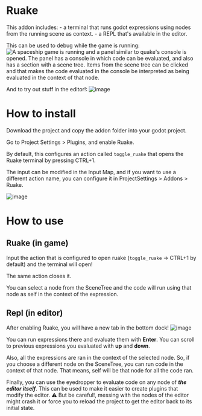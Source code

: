 # Ruake

This addon includes:
	- a terminal that runs godot expressions using nodes from the running scene as context.
	- a REPL that's available in the editor.

This can be used to debug while the game is running:
![A spaceship game is running and a panel similar to quake's console is opened. The panel has a console in which code can be evaluated, and also has a section with a scene tree. Items from the scene tree can be clicked and that makes the code evaluated in the console be interpreted as being evaluated in the context of that node.](https://user-images.githubusercontent.com/11432672/215775298-c1b609cc-d311-4a6a-8602-79b2d0687252.png)

And to try out stuff in the editor!:
![image](https://github.com/user-attachments/assets/ac58e139-4186-4bb9-ab22-12de2e058333)

# How to install

Download the project and copy the addon folder into your godot project.

Go to Project Settings > Plugins, and enable Ruake.

By default, this configures an action called `toggle_ruake` that opens the Ruake terminal by pressing CTRL+1.

The input can be modified in the Input Map, and if you want to use a different action name, you can configure it in ProjectSettings > Addons > Ruake.

![image](https://github.com/Fanny-Pack-Studios/Ruake/assets/11432672/ca604382-569f-4367-ba9a-457aaf1d2a6a)

# How to use

## Ruake (in game)

Input the action that is configured to open ruake (`toggle_ruake` -> CTRL+1 by default) and the terminal will open!

The same action closes it.

You can select a node from the SceneTree and the code will run using that node as self in the context of the expression.

## Repl (in editor)

After enabling Ruake, you will have a new tab in the bottom dock!
![image](https://github.com/user-attachments/assets/73f05c89-9813-49d2-aa29-a7076db1cb04)

You can run expressions there and evaluate them with **Enter**. You can scroll to previous expressions you evaluated with **up** and **down**.

Also, all the expressions are ran in the context of the selected node. So, if you choose a different node on the SceneTree, you can run code in the context of that node. That means, self will be that node for all the code ran.

Finally, you can use the eyedropper to evaluate code on any node of **_the editor itself_**. This can be used to make it easier to create plugins that modify the editor. ⚠️ But be careful!, messing with the nodes of the editor might crash it or force you to reload the project to get the editor back to its initial state.
